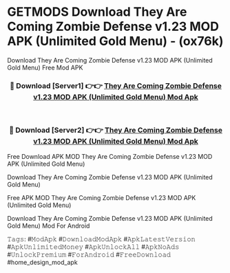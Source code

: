 # GETMODS Download They Are Coming Zombie Defense v1.23 MOD APK (Unlimited Gold Menu) - (ox76k)
Download They Are Coming Zombie Defense v1.23 MOD APK (Unlimited Gold Menu) Free Mod APK

<div align="center">
<h3>🔴 Download [Server1] 👉👉 <a href="https://apk-comot.site?title=They_Are_Coming_Zombie_Defense_v1.23_MOD_APK_(Unlimited_Gold_Menu)">They Are Coming Zombie Defense v1.23 MOD APK (Unlimited Gold Menu) Mod Apk</a></h3><br>

<h3>🔴 Download [Server2] 👉👉 <a href="https://apk-comot.site?title=They_Are_Coming_Zombie_Defense_v1.23_MOD_APK_(Unlimited_Gold_Menu)">They Are Coming Zombie Defense v1.23 MOD APK (Unlimited Gold Menu) Mod Apk</a></h3>
</div>


Free Download APK MOD They Are Coming Zombie Defense v1.23 MOD APK (Unlimited Gold Menu)

Download They Are Coming Zombie Defense v1.23 MOD APK (Unlimited Gold Menu) 

Free APK MOD They Are Coming Zombie Defense v1.23 MOD APK (Unlimited Gold Menu) 

Download They Are Coming Zombie Defense v1.23 MOD APK (Unlimited Gold Menu) Mod For Android

𝚃𝚊𝚐𝚜: #𝙼𝚘𝚍𝙰𝚙𝚔 #𝙳𝚘𝚠𝚗𝚕𝚘𝚊𝚍𝙼𝚘𝚍𝙰𝚙𝚔 #𝙰𝚙𝚔𝙻𝚊𝚝𝚎𝚜𝚝𝚅𝚎𝚛𝚜𝚒𝚘𝚗 #𝙰𝚙𝚔𝚄𝚗𝚕𝚒𝚖𝚒𝚝𝚎𝚍𝙼𝚘𝚗𝚎𝚢 #𝙰𝚙𝚔𝚄𝚗𝚕𝚘𝚌𝚔𝙰𝚕𝚕 #𝙰𝚙𝚔𝙽𝚘𝙰𝚍𝚜 #𝚄𝚗𝚕𝚘𝚌𝚔𝙿𝚛𝚎𝚖𝚒𝚞𝚖 #𝙵𝚘𝚛𝙰𝚗𝚍𝚛𝚘𝚒𝚍 #𝙵𝚛𝚎𝚎𝙳𝚘𝚠𝚗𝚕𝚘𝚊𝚍 #home_design_mod_apk